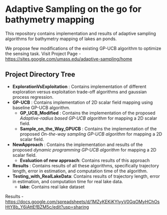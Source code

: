 # Adaptive Sampling on the go for bathymetry mapping

This repository contains implementation and results of adaptive sampling algorithms for bathymetry mapping of lakes an ponds. 

We propose few modifications of the existing GP-UCB algorithm to optimize the sensing task. Visit Project Page - https://sites.google.com/umass.edu/adaptive-sampling/home

## Project Directory Tree
- **ExplorationVsExploitation** : Contains implementation of different exploration versus exploitation trade-off algorithms and gaussian process regression.
- **GP-UCB** : Contains implementation of 2D scalar field mapping using baseline GP-UCB algorithm.
  - **GP_UCB_Modified** : Contains the implementation of the proposed _Adaptive-radius based GP-UCB algorithm_ for mapping a 2D scalar field.
  - **Sample_on_the_Way_GPUCB** : Contains the implementation of the proposed _On-the-way sampling GP-UCB algorithm_ for mapping a 2D scalar field.
- **NewApproach** : Contains the implementation and results of the proposed _dynamic programming GP-UCB algorithm_ for mapping a 2D scalar field.
  - **Evaluation of new approach**: Contains results of this approach
- **Results** : Contains results of all these algorithms, specifically trajectory length, error in estimation, and computation time of the algorithm.
- **Testing_with_RealLakeData**:  Contains results of trajectory length, error in estimation, and computation time for real lake data.
  - **lake**:  Contains real lake dataset

Results - https://docs.google.com/spreadsheets/d/1MZyKEKiKYIyyV0GqOMyHChOsHtY8b_Y6iAttEfBZM5c/edit?usp=sharing
